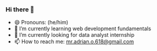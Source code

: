 ### Hi there 👋
- 😄 Pronouns: (he/him)
- 🌱 I’m currently learning web development fundamentals
- 🔭 I’m currently looking for data analyst internship
- 📫 How to reach me: mr.adrian.o.618@gmail.com

